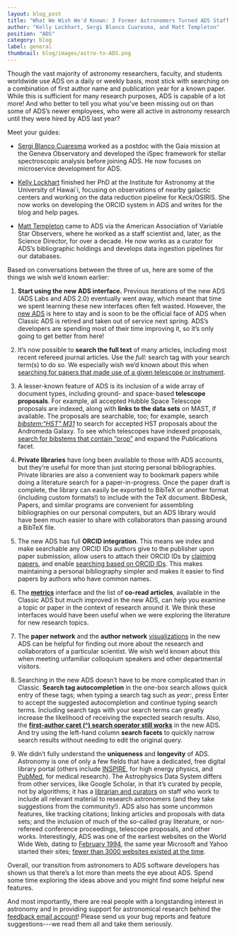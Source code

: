 ```yaml
---
layout: blog_post
title: "What We Wish We'd Known: 3 Former Astronomers Turned ADS Staff Share Their Wishlists"
author: "Kelly Lockhart, Sergi Blanco Cuaresma, and Matt Templeton"
position: "ADS"
category: blog
label: general
thumbnail: blog/images/astro-to-ADS.png
---
```


Though the vast majority of astronomy researchers, faculty, and students worldwide use ADS on a daily or weekly basis, most stick with searching on a combination of first author name and publication year for a known paper. While this is sufficient for many research purposes, ADS is capable of a lot more! And who better to tell you what you’ve been missing out on than some of ADS’s newer employees, who were all active in astronomy research until they were hired by ADS last year?

Meet your guides:

* [Sergi Blanco Cuaresma](https://ui.adsabs.harvard.edu/about/team/team/sblancocuaresma.html) worked as a postdoc with the Gaia mission at the Geneva Observatory and developed the iSpec framework for stellar spectroscopic analysis before joining ADS. He now focuses on microservice development for ADS.

* [Kelly Lockhart](https://ui.adsabs.harvard.edu/about/team/team/klockhart.html) finished her PhD at the Institute for Astronomy at the University of Hawai`i, focusing on observations of nearby galactic centers and working on the data reduction pipeline for Keck/OSIRIS. She now works on developing the ORCID system in ADS and writes for the blog and help pages.

* [Matt Templeton](https://ui.adsabs.harvard.edu/about/team/team/mtempleton.html) came to ADS via the American Association of Variable Star Observers, where he worked as a staff scientist and, later, as the Science Director, for over a decade. He now works as a curator for ADS’s bibliographic holdings and develops data ingestion pipelines for our databases.

Based on conversations between the three of us, here are some of the things we wish we’d known earlier:

1. **Start using the new ADS interface.** Previous iterations of the new ADS (ADS Labs and ADS 2.0) eventually went away, which meant that time we spent learning these new interfaces often felt wasted. However, the [new ADS](https://ui.adsabs.harvard.edu/) is here to stay and is soon to be the official face of ADS when Classic ADS is retired and taken out of service next spring. ADS’s developers are spending most of their time improving it, so it’s only going to get better from here!

2. It’s now possible to **search the full text** of many articles, including most recent refereed journal articles. Use the *full:* search tag with your search term(s) to do so. We especially wish we’d known about this when [searching for papers that made use of a given telescope or instrument](https://ui.adsabs.harvard.edu/#search/q=full%3A%22MUSE%22%20full%3A%22VLT%22&sort=date%20desc%2C%20bibcode%20desc&p_=0).

3. A lesser-known feature of ADS is its inclusion of a wide array of document types, including ground- and space-based **telescope proposals**. For example, all accepted Hubble Space Telescope proposals are indexed, along with **links to the data sets** on MAST, if available. The proposals are searchable, too; for example, search *[bibstem:&ldquo;HST" M31](https://ui.adsabs.harvard.edu/#search/q=bibstem%3A%22HST%22%20M31&sort=date%20desc%2C%20bibcode%20desc&p_=0)* to search for accepted HST proposals about the Andromeda Galaxy. To see which telescopes have indexed proposals, [search for bibstems that contain “prop”](https://ui.adsabs.harvard.edu/#search/p_=0&q=bibstem%3A%22*prop*%22&sort=date%20desc%2C%20bibcode%20desc) and expand the Publications facet.

4. **Private libraries** have long been available to those with ADS accounts, but they’re useful for more than just storing personal bibliographies. Private libraries are also a convenient way to bookmark papers while doing a literature search for a paper-in-progress. Once the paper draft is complete, the library can easily be exported to BibTeX or another format (including custom formats!) to include with the TeX document. BibDesk, Papers, and similar programs are convenient for assembling bibliographies on our personal computers, but an ADS library would have been much easier to share with collaborators than passing around a BibTeX file.

5. The new ADS has full **ORCID integration**. This means we index and make searchable any ORCID IDs authors give to the publisher upon paper submission, allow users to attach their ORCID IDs by [claiming papers](../help/orcid/claiming-papers), and enable [searching based on ORCID IDs](../help/orcid/orcid-search). This makes maintaining a personal bibliography simpler and makes it easier to find papers by authors who have common names.

6. The **[metrics](../help/actions/analyze)** interface and the list of **co-read articles**, available in the Classic ADS but much improved in the new ADS, can help you examine a topic or paper in the context of research around it. We think these interfaces would have been useful when we were exploring the literature for new research topics.

7. The **paper network** and the **author network** [visualizations](../help/actions/visualize) in the new ADS can be helpful for finding out more about the research and collaborators of a particular scientist. We wish we’d known about this when meeting unfamiliar colloquium speakers and other departmental visitors. 

8. Searching in the new ADS doesn’t have to be more complicated than in Classic. **Search tag autocompletion** in the one-box search allows quick entry of these tags; when typing a search tag such as *year:*, press Enter to accept the suggested autocompletion and continue typing search terms. Including search tags with your search terms can greatly increase the likelihood of receiving the expected search results. Also, the **[first-author caret (^) search operator still works](https://ui.adsabs.harvard.edu/#search/q=%5Ekurtz&sort=date%20desc%2C%20bibcode%20desc&p_=0)** in the new ADS. And try using the left-hand column **search facets** to quickly narrow search results without needing to edit the original query. 

9. We didn’t fully understand the **uniqueness** and **longevity** of ADS. Astronomy is one of only a few fields that have a dedicated, free digital library portal (others include [INSPIRE](http://inspirehep.net/?ln=en), for high energy physics, and [PubMed](https://www.ncbi.nlm.nih.gov/pubmed/), for medical research). The Astrophysics Data System differs from other services, like Google Scholar, in that it’s curated by people, not by algorithms; it has a [librarian and curators](../about/team/) on staff who work to include all relevant material to research astronomers (and they take suggestions from the community!). ADS also has some uncommon features, like tracking citations; linking articles and proposals with data sets; and the inclusion of much of the so-called gray literature, or non-refereed conference proceedings, telescope proposals, and other works. Interestingly, ADS was one of the earliest websites on the World Wide Web, dating to [February 1994](https://ui.adsabs.harvard.edu/#abs/2000A&AS..143...41K/abstract), the same year Microsoft and Yahoo started their sites; [fewer than 3000 websites existed at the time](https://stuff.mit.edu/people/mkgray/net/web-growth-summary.html).

Overall, our transition from astronomers to ADS software developers has shown us that there’s a lot more than meets the eye about ADS. Spend some time exploring the ideas above and you might find some helpful new features. 

And most importantly, there are real people with a longstanding interest in astronomy and in providing support for astronomical research behind the [feedback email account](mailto:adshelp@cfa.harvard.edu)! Please send us your bug reports and feature suggestions---we read them all and take them seriously.
